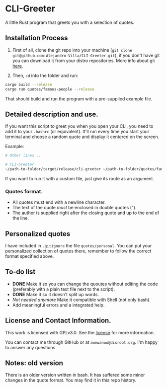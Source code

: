 # CLI-Greeter

A little Rust program that greets you with a selection of quotes.

## Installation Process
1. First of all, clone the git repo into your machine (`git clone git@github.com:Alejandro-Villa/CLI-Greeter.git`), if you don't have git you can download it from your distro repositories. More info about git [here](https://wiki.archlinux.org/index.php/Git).

2. Then, `cd` into the folder and run:

```bash
cargo build --release
cargo run quotes/famous-people --release
```

That should build and run the program with a pre-supplied example file.

## Detailed description and use.

If you want this script to greet you when you open your CLI, you need to add it to your `.bashrc` (or equivalent). It'll run every time you start your terminal and choose a random quote and display it centered on the screen.

Example:
```bash
# Other lines...

# CLI-Greeter
~/path-to-folder/target/release/cli-greeter ~/path-to-folder/quotes/famous-people
```

If you want to run it with a custom file, just give its route as an argument.

### Quotes format.

- All quotes must end with a newline character.
- The text of the quote _must_ be enclosed in double quotes (").
- The author is supplied right after the closing quote and up to the end of the line.

## Personalized quotes
I have included in `.gitignore` the file `quotes/personal`. You can put your personalized collection of quotes there, remember to follow the correct format specified above.

## To-do list

- **DONE** Make it so you can change the quoutes without editing the code (preferably with a plain text file next to the script).
- **DONE** Make it so it doesn't split up words.
- *Not needed anymore* Make it compatible with Shell (not only bash).
- Add meaningful errors and a integrated help.

## License and Contact Information.

This work is licensed with GPLv3.0. See the [license](https://github.com/Alejandro-Villa/CLI-Greeter/blob/master/LICENSE) for more information. 

You can contact me through GitHub or at `awewanwo@disroot.org`. I'm happy to answer any questions

## Notes: old version

There is an older version written in bash. It has suffered some minor changes in the quote format. You may find it in this repo history.
